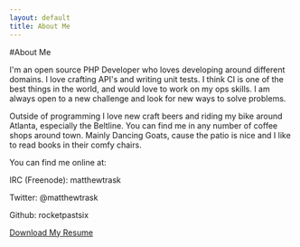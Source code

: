 ```yaml
---
layout: default
title: About Me
---
```



#About Me

I'm an open source PHP Developer who loves developing around different domains. I love crafting API's and writing unit tests. I think CI is one of the best things in the world, and would love to work on my ops skills. I am always open to a new challenge and look for new ways to solve problems. 

Outside of programming I love new craft beers and riding my bike around Atlanta, especially the Beltline. You can find me in any number of coffee shops around town. Mainly Dancing Goats, cause the patio is nice and I like to read books in their comfy chairs. 

You can find me online at:

IRC (Freenode): matthewtrask

Twitter: @matthewtrask

Github: rocketpastsix

<a href="http://matthewtrask.net/matttraskresume.pdf" target="_blank">Download My Resume</a>

